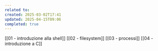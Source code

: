 ```yaml
---
related to: 
created: 2025-03-02T17:41
updated: 2025-04-15T09:06
completed: true
---
```

[[01 - introduzione alla shell]]
[[02 - filesystem]]
[[03 - processi]]
[[04 - introduzione a C]]